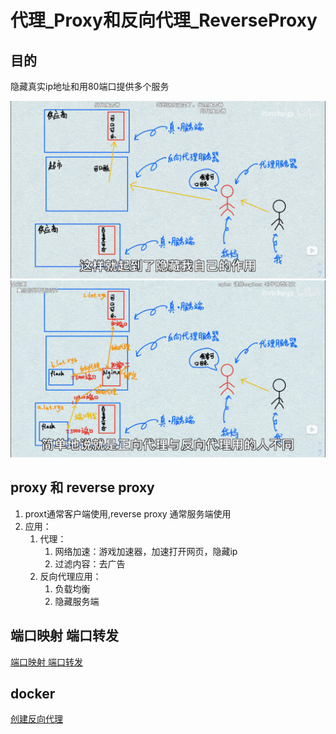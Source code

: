 # 代理_Proxy和反向代理_ReverseProxy

## 目的
隐藏真实ip地址和用80端口提供多个服务

![](2022-12-11-22-58-57.png)
![](2022-12-11-23-00-49.png)

## proxy 和 reverse proxy
1. proxt通常客户端使用,reverse proxy 通常服务端使用
2. 应用：
   1. 代理：
      1. 网络加速：游戏加速器，加速打开网页，隐藏ip
      2. 过滤内容：去广告
   2. 反向代理应用：
      1. 负载均衡
      2. 隐藏服务端

## 端口映射 端口转发
[端口映射 端口转发](端口映射_端口转发.md)

## docker
[创建反向代理](../../Docker/创建反向代理.md)